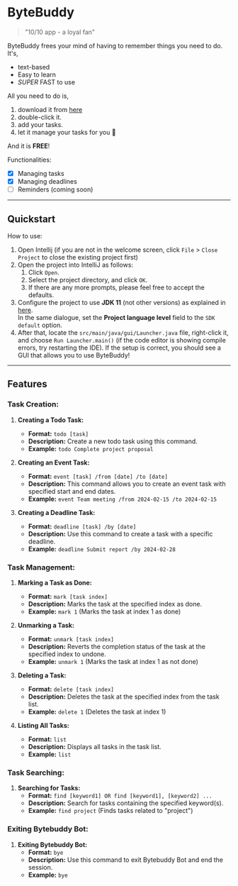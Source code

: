 # ByteBuddy

> "10/10 app - a loyal fan"

ByteBuddy frees your mind of having to remember things you need to do. It's,

* text-based
* Easy to learn
* _SUPER_ FAST to use

All you need to do is, 
1. download it from [here](https://github.com/NeoHW/ip)
1. double-click it.
1. add your tasks.
1. let it manage your tasks for you :shushing_face:

And it is **FREE**!

Functionalities:
- [x] Managing tasks
- [x] Managing deadlines
- [ ] Reminders (coming soon)

---

## Quickstart

How to use: 
1. Open Intellij (if you are not in the welcome screen, click `File` > `Close Project` to close the existing project first)
1. Open the project into IntelliJ as follows:
   1. Click `Open`.
   1. Select the project directory, and click `OK`.
   1. If there are any more prompts, please feel free to accept the defaults.
1. Configure the project to use **JDK 11** (not other versions) as explained in [here](https://www.jetbrains.com/help/idea/sdk.html#set-up-jdk).<br>
   In the same dialogue, set the **Project language level** field to the `SDK default` option.
1. After that, locate the `src/main/java/gui/Launcher.java` file, right-click it, and choose `Run Launcher.main()` (if the code editor is showing compile errors, try restarting the IDE). If the setup is correct, you should see a GUI that allows you to use ByteBuddy!

---

## Features

### Task Creation:

1. **Creating a Todo Task:**
   - **Format:** `todo [task]`
   - **Description:** Create a new todo task using this command.
   - **Example:** `todo Complete project proposal`

1. **Creating an Event Task:**
   - **Format:** `event [task] /from [date] /to [date]`
   - **Description:** This command allows you to create an event task with specified start and end dates.
   - **Example:** `event Team meeting /from 2024-02-15 /to 2024-02-15`

1. **Creating a Deadline Task:**
   - **Format:** `deadline [task] /by [date]`
   - **Description:** Use this command to create a task with a specific deadline.
   - **Example:** `deadline Submit report /by 2024-02-28`

### Task Management:

1. **Marking a Task as Done:**
   - **Format:** `mark [task index]`
   - **Description:** Marks the task at the specified index as done.
   - **Example:** `mark 1` (Marks the task at index 1 as done)

1. **Unmarking a Task:**
   - **Format:** `unmark [task index]`
   - **Description:** Reverts the completion status of the task at the specified index to undone.
   - **Example:** `unmark 1` (Marks the task at index 1 as not done)

1. **Deleting a Task:**
   - **Format:** `delete [task index]`
   - **Description:** Deletes the task at the specified index from the task list.
   - **Example:** `delete 1` (Deletes the task at index 1)

1. **Listing All Tasks:**
   - **Format:** `list`
   - **Description:** Displays all tasks in the task list.
   - **Example:** `list`

### Task Searching:

1. **Searching for Tasks:**
   - **Format:** `find [keyword1] OR find [keyword1], [keyword2] ...`
   - **Description:** Search for tasks containing the specified keyword(s).
   - **Example:** `find project` (Finds tasks related to "project")

### Exiting Bytebuddy Bot:

1. **Exiting Bytebuddy Bot:**
   - **Format:** `bye`
   - **Description:** Use this command to exit Bytebuddy Bot and end the session.
   - **Example:** `bye`
